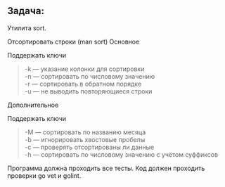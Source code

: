 #
## Задача:

Утилита sort.

Отсортировать строки (man sort)
Основное

Поддержать ключи

>-k — указание колонки для сортировки   
>-n — сортировать по числовому значению     
>-r — сортировать в обратном порядке    
>-u — не выводить повторяющиеся строки

Дополнительное

Поддержать ключи

>-M — сортировать по названию месяца    
>-b — игнорировать хвостовые пробелы    
>-c — проверять отсортированы ли данные     
>-h — сортировать по числовому значению с учётом суффиксов

Программа должна проходить все тесты. Код должен проходить проверки go vet и golint.
